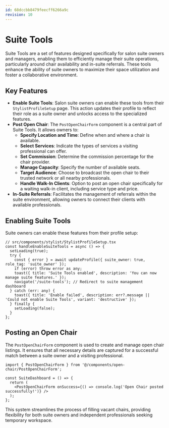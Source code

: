 ```yaml
---
id: 68dccbb8479feecff6266a9c
revision: 10
---
```


# Suite Tools

Suite Tools are a set of features designed specifically for salon suite owners and managers, enabling them to efficiently manage their suite operations, particularly around chair availability and in-suite referrals. These tools enhance the ability of suite owners to maximize their space utilization and foster a collaborative environment.

## Key Features

- **Enable Suite Tools**: Salon suite owners can enable these tools from their `StylistProfileSetup` page. This action updates their profile to reflect their role as a suite owner and unlocks access to the specialized features.
- **Post Open Chair**: The `PostOpenChairForm` component is a central part of Suite Tools. It allows owners to:
    - **Specify Location and Time**: Define when and where a chair is available.
    - **Select Services**: Indicate the types of services a visiting professional can offer.
    - **Set Commission**: Determine the commission percentage for the chair provider.
    - **Manage Capacity**: Specify the number of available seats.
    - **Target Audience**: Choose to broadcast the open chair to their trusted network or all nearby professionals.
    - **Handle Walk-In Clients**: Option to post an open chair specifically for a waiting walk-in client, including service type and price.
- **In-Suite Referrals**: Facilitates the management of referrals within the suite environment, allowing owners to connect their clients with available professionals.

## Enabling Suite Tools

Suite owners can enable these features from their profile setup:

```tsx
// src/components/stylist/StylistProfileSetup.tsx
const handleEnableSuiteTools = async () => {
  setLoading(true);
  try {
    const { error } = await updateProfile({ suite_owner: true, role_tag: 'suite_owner' });
    if (error) throw error as any;
    toast({ title: 'Suite Tools enabled', description: 'You can now manage suite features.' });
    navigate('/suite-tools'); // Redirect to suite management dashboard
  } catch (err: any) {
    toast({ title: 'Enable failed', description: err?.message || 'Could not enable Suite Tools', variant: 'destructive' });
  } finally {
    setLoading(false);
  }
};
```

## Posting an Open Chair

The `PostOpenChairForm` component is used to create and manage open chair listings. It ensures that all necessary details are captured for a successful match between a suite owner and a visiting professional.

```tsx
import { PostOpenChairForm } from '@/components/open-chair/PostOpenChairForm';

const SuiteDashboard = () => {
  return (
    <PostOpenChairForm onSuccess={() => console.log('Open Chair posted successfully!')} />
  );
};
```

This system streamlines the process of filling vacant chairs, providing flexibility for both suite owners and independent professionals seeking temporary workspace.